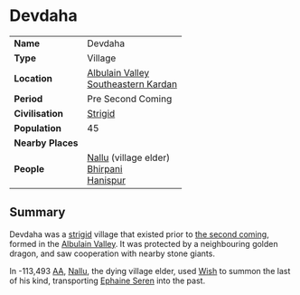 # Devdaha

|||
| --- | --- |
| **Name** | Devdaha | place.4
| **Type** | Village |
| **Location** | [Albulain Valley](../../topography/valleys/albulain-valley.md)<br>[Southeastern Kardan](../../regions/southeastern-kardan.md) |
| **Period** | Pre Second Coming |
| **Civilisation** | [Strigid](../../../lineages/strigid.md) |
| **Population** | 45 |
| **Nearby Places** | |
| **People** | [Nallu](../../../characters/nallu.md) (village elder)<br>[Bhirpani](../../../characters/bhirpani.md)<br>[Hanispur](../../../characters/hanispur.md) |

## Summary

Devdaha was a [strigid](../../../lineages/strigid.md) village that existed prior to [the second coming](../../../history/events/the-second-coming.md), formed in the [Albulain Valley](../../topography/valleys/albulain-valley.md). It was protected by a neighbouring golden dragon, and saw cooperation with nearby stone giants.

In -113,493 [AA](../../../history/calendars/astorian-calendar.md), [Nallu](../../../characters/nallu.md), the dying village elder, used [Wish](https://www.dndbeyond.com/spells/wish) to summon the last of his kind, transporting [Ephaine Seren](../../../characters/ephaine-seren.md) into the past.
